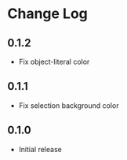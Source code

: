 # Change Log

## 0.1.2
- Fix object-literal color

## 0.1.1
- Fix selection background color

## 0.1.0
- Initial release
